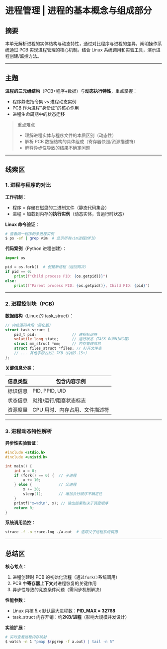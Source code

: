# 进程管理 | 进程的基本概念与组成部分

## 摘要

本单元解析进程的实体结构与动态特性，通过对比程序与进程的差异，阐明操作系统通过 PCB 实现进程管理的核心机制。结合 Linux 系统调用和实验工具，演示进程创建/监控方法。

---

## 主题

**进程的三元组结构**（PCB+程序+数据）与**动态执行特性**，重点掌握：

- 程序静态指令集 vs 进程动态实例
- PCB 作为进程"身份证"的核心作用
- 进程生命周期中的状态迁移

> 重点难点
>
> - 理解进程实体与程序文件的本质区别（动态性）
> - 解析 PCB 数据结构的具体组成（寄存器快照/资源描述符）
> - 解释异步性导致的结果不确定问题

---

## 线索区

### 1. 进程与程序的对比

**工作机制**：

- 程序 = 存储在磁盘的二进制文件（静态代码集合）
- 进程 = 加载到内存的**执行实例**（动态实体，含运行时状态）

**Linux 命令验证**：

```bash
# 查看同一程序的多进程实例
$ ps -ef | grep vim  # 显示所有vim进程的PID
```

**代码案例**（Python 进程创建）：

```python
import os

pid = os.fork()  # 创建新进程（返回两次）
if pid == 0:
    print(f"Child process PID: {os.getpid()}")
else:
    print(f"Parent process PID: {os.getpid()}, Child PID: {pid}")
```

---

### 2. 进程控制块（PCB）

**数据结构**（Linux 的 task_struct）：

```c
// 内核源码片段（简化版）
struct task_struct {
    pid_t pid;                // 进程标识符
    volatile long state;      // 运行状态（TASK_RUNNING等）
    struct mm_struct *mm;     // 内存管理信息
    struct files_struct *files; // 打开文件表
    // ... 其他字段占约1.7KB（内核5.15+）
};
```

**关键信息分类**：  

| 信息类型 | 包含内容示例 |
|------------------|-------------------------------|
| 标识信息 | PID, PPID, UID |
| 状态信息 | 就绪/运行/阻塞状态标志 |
| 资源度量 | CPU 用时、内存占用、文件描述符 |

---

### 3. 进程动态特性解析

**异步性实验验证**：

```c
#include <stdio.h>
#include <unistd.h>

int main() {
    int x = 0;
    if (fork() == 0) {  // 子进程
        x += 10;
    } else {            // 父进程
        x += 20;
        sleep(1);       // 增加执行顺序不确定性
    }
    printf("x=%d\n", x); // 输出结果取决于调度顺序
    return 0;
}
```

**系统调用监控**：

```bash
strace -f -o trace.log ./a.out  # 追踪父子进程系统调用
```

---

## 总结区

**核心考点**：

1. 进程创建时 PCB 的初始化流程（通过`fork()`系统调用）
2. PCB 中**寄存器上下文**对进程恢复的关键作用
3. 异步性导致的竞态条件问题（需同步机制解决）

**性能参数**：

- Linux 内核 5.x 默认最大进程数：**PID_MAX = 32768**
- task_struct 内存开销：约**2KB/进程**（影响大规模并发设计）

**实验扩展**：

```bash
# 实时查看进程内存映射
$ watch -n 1 "pmap $(pgrep -f a.out) | tail -n 5"
```
